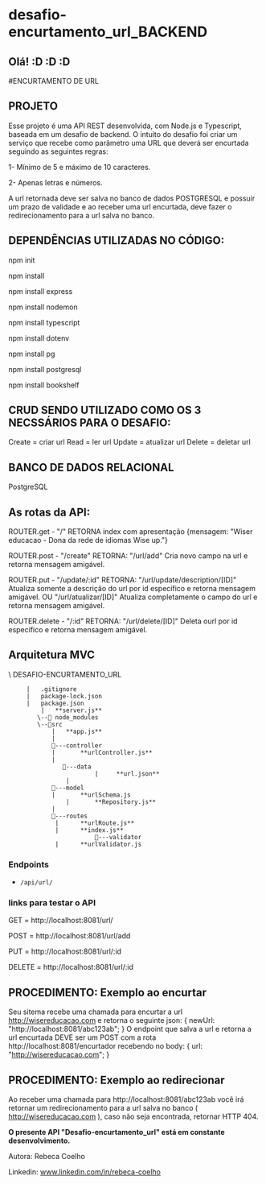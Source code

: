 # desafio-encurtamento_url_BACKEND

## Olá! :D :D :D

#ENCURTAMENTO DE URL

## PROJETO
Esse projeto é uma API REST desenvolvida, com Node.js e Typescript, baseada em um desafio de backend.
O intuito do desafio foi criar um serviço que recebe como parâmetro uma URL que deverá ser encurtada seguindo as seguintes regras:

1- Mínimo de 5 e máximo de 10 caracteres.

2- Apenas letras e números.

A url retornada deve ser salva no banco de dados POSTGRESQL e possuir um prazo de validade e ao receber uma url encurtada, deve fazer o redirecionamento para a url salva no banco. 

## DEPENDÊNCIAS UTILIZADAS NO CÓDIGO:
npm init

npm install

npm install express

npm install nodemon

npm install typescript

npm install dotenv

npm install pg

npm install postgresql

npm install bookshelf

## CRUD SENDO UTILIZADO COMO OS 3 NECSSÁRIOS PARA O DESAFIO:
Create = criar url
Read = ler url
Update = atualizar url
Delete = deletar url

## BANCO DE DADOS RELACIONAL
PostgreSQL


## As rotas da API:

ROUTER.get -
"/"
RETORNA index com apresentação {mensagem: "Wiser educacao - Dona da rede de idiomas Wise up."}


ROUTER.post -
"/create"
RETORNA:  "/url/add" Cria novo campo na url e retorna mensagem amigável. 


ROUTER.put - 
"/update/:id"
RETORNA:  "/url/update/description/[ID]" Atualiza somente a descrição do url por id específico e retorna mensagem amigável.
OU
"/url/atualizar/[ID]" Atualiza completamente o campo do url e retorna mensagem amigável. 


ROUTER.delete -
"/:id"
RETORNA: "/url/delete/[ID]" Deleta ourl por id específico e retorna mensagem amigável. 


## Arquitetura MVC

\ DESAFIO-ENCURTAMENTO_URL

		 |   .gitignore
		 |   package-lock.json
		 |   package.json
	         |   **server.js**
			\--📂 node_modules
			\--📂src
			    |   **app.js**
			    |
			    📂---controller
			    |       **urlController.js**
			    |
          		   📂---data
                            |     **url.json**
          		    | 
			    📂---model
			    |       **urlSchema.js
		            |	    **Repository.js**
			    |
			    📂---routes
			     |      **urlRoute.js**
			     |      **index.js**
                            📂---validator
			     |      **urlValidator.js
								

### Endpoints

- `/api/url/`

### links para testar o API

GET =  http://localhost:8081/url/

POST = http://localhost:8081/url/add

PUT =  http://localhost:8081/url/:id

DELETE = http://localhost:8081/url/:id


## PROCEDIMENTO: Exemplo ao encurtar
Seu sitema recebe uma chamada para encurtar a url http://wisereducacao.com e retorna o
seguinte json:
{ newUrl: "http://localhost:8081/abc123ab"; }
O endpoint que salva a url e retorna a url encurtada DEVE ser um POST com a rota
http://localhost:8081/encurtador recebendo no body:
{ url: "http://wisereducacao.com"; }


## PROCEDIMENTO: Exemplo ao redirecionar
Ao receber uma chamada para http://localhost:8081/abc123ab você irá retornar um
redirecionamento para a url salva no banco ( http://wisereducacao.com ), caso não seja
encontrada, retornar HTTP 404.



**O presente API "Desafio-encurtamento_url" está em constante desenvolvimento.**

Autora: Rebeca Coelho

Linkedin: www.linkedin.com/in/rebeca-coelho
